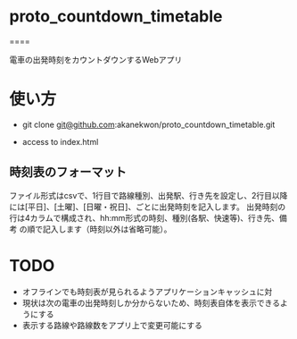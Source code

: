 # proto_countdown_timetable
====

電車の出発時刻をカウントダウンするWebアプリ


# 使い方

- git clone git@github.com:akanekwon/proto_countdown_timetable.git

- access to index.html


## 時刻表のフォーマット

ファイル形式はcsvで、1行目で路線種別、出発駅、行き先を設定し、2行目以降には[平日]、[土曜]、[日曜・祝日]、ごとに出発時刻を記入します。
出発時刻の行は4カラムで構成され、hh:mm形式の時刻、種別(各駅、快速等)、行き先、備考 の順で記入します（時刻以外は省略可能）。


# TODO

- オフラインでも時刻表が見られるようアプリケーションキャッシュに対
- 現状は次の電車の出発時刻しか分からないため、時刻表自体を表示できるようにする
- 表示する路線や路線数をアプリ上で変更可能にする
